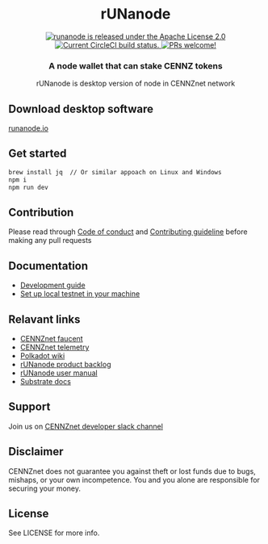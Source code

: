 <h1 align="center">
  rUNanode
</h1>
<p align="center">
  <a href="https://github.com/cennznet/runanode/blob/master/LICENSE">
    <img src="https://img.shields.io/badge/license-Apache%202-blue" alt="runanode is released under the Apache License 2.0" />
  </a>
  <a href="https://circleci.com/gh/cennznet/runanode">
    <img src="https://circleci.com/gh/cennznet/runanode.svg?style=shield" alt="Current CircleCI build status." />
  </a>
  <a href="https://gatsbyjs.org/contributing/how-to-contribute/">
    <img src="https://img.shields.io/badge/PRs-welcome-brightgreen.svg" alt="PRs welcome!" />
  </a>
</p>

<h3 align="center">
  A node wallet that can stake CENNZ tokens
</h3>
<p align="center">
  rUNanode is desktop version of node in CENNZnet network
</p>

## Download desktop software

[runanode.io][runanode.io]

## Get started

```bash
brew install jq  // Or similar appoach on Linux and Windows
npm i
npm run dev
```

## Contribution

Please read through [Code of conduct][code_of_conduct] and [Contributing guideline][contributing] before making any pull requests


## Documentation

- [Development guide][dev_guide]
- [Set up local testnet in your machine][local_testnet]


## Relavant links

- [CENNZnet faucent][cennznet_faucent]
- [CENNZnet telemetry][cennznet_telemetry]
- [Polkadot wiki][polkadot_wiki]
- [rUNanode product backlog][product_backlog]
- [rUNanode user manual][user_manual]
- [Substrate docs][substrate_docs]

## Support

Join us on [CENNZnet developer slack channel][cennznet_dev_slack]

## Disclaimer

CENNZnet does not guarantee you against theft or lost funds due to bugs, mishaps,
or your own incompetence. You and you alone are responsible for securing your
money.

## License

See LICENSE for more info.

[cennznet_dev_slack]: https://join.slack.com/t/centralitydev/shared_invite/enQtNjk5NjE1MDI5NjgzLWJlOTM2NjMxNTMyZDY0OGM0MjY2YjQ1YjJkNTk2ZTIzNTFmYmM3OTIwZWE3NzNhMzE4Mjg4MmY1YzBiZDk0ZDE
[cennznet_faucent]: https://centralitydev.atlassian.net/wiki/spaces/WHAT/pages/751405035/CENNZnet+Faucet
[cennznet_telemetry]: http://cennznet-telemetry.centrality.me/#/Rimu%20CENNZnet%200.9.20
[code_of_conduct]: CODE_OF_CONDUCT.md
[contributing]: CONTRIBUTING.md
[dev_guide]: docs/DEV_GUIDE.md
[local_testnet]: docs/LOCAL_TESTNET.md
[polkadot_wiki]: https://wiki.polkadot.network/en/latest/
[product_backlog]: https://centralitydev.atlassian.net/jira/software/projects/NODE/boards/109/backlog
[runanode.io]: https://runanode.io
[user_manual]: http://help.runanode.io/support/solutions
[substrate_docs]: https://github.com/paritytech/substrate#substrate
